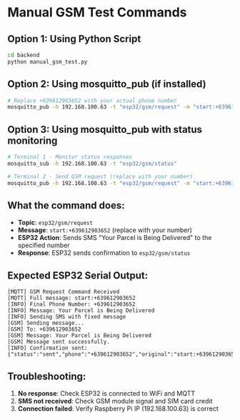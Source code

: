 # Manual GSM Test Commands

## Option 1: Using Python Script
```bash
cd backend
python manual_gsm_test.py
```

## Option 2: Using mosquitto_pub (if installed)
```bash
# Replace +639612903652 with your actual phone number
mosquitto_pub -h 192.168.100.63 -t "esp32/gsm/request" -m "start:+639612903652"
```

## Option 3: Using mosquitto_pub with status monitoring
```bash
# Terminal 1 - Monitor status responses
mosquitto_sub -h 192.168.100.63 -t "esp32/gsm/status"

# Terminal 2 - Send GSM request (replace with your number)
mosquitto_pub -h 192.168.100.63 -t "esp32/gsm/request" -m "start:+639612903652"
```

## What the command does:
- **Topic**: `esp32/gsm/request`
- **Message**: `start:+639612903652` (replace with your number)
- **ESP32 Action**: Sends SMS "Your Parcel is Being Delivered" to the specified number
- **Response**: ESP32 sends confirmation to `esp32/gsm/status`

## Expected ESP32 Serial Output:
```
[MQTT] GSM Request Command Received
[MQTT] Full message: start:+639612903652
[INFO] Final Phone Number: +639612903652
[INFO] Message: Your Parcel is Being Delivered
[INFO] Sending SMS with fixed message
[GSM] Sending message...
[GSM] To: +639612903652
[GSM] Message: Your Parcel is Being Delivered
[GSM] Message sent successfully.
[INFO] Confirmation sent: {"status":"sent","phone":"+639612903652","original":"start:+639612903652"}
```

## Troubleshooting:
1. **No response**: Check ESP32 is connected to WiFi and MQTT
2. **SMS not received**: Check GSM module signal and SIM card credit
3. **Connection failed**: Verify Raspberry Pi IP (192.168.100.63) is correct
